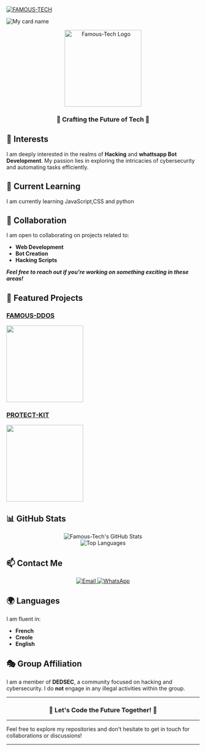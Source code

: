 [![FAMOUS-TECH](https://readme-typing-svg.demolab.com?font=Anton&size=30&pause=998&color=F51FFF&background=F7F2F20A&vCenter=true&random=false&width=480&lines=Hello+Everyone%F0%9F%91%8B!;My+Name+is+FAMOUS-TECH;I+am+a+Self+Learned+Full-Stack+Developer;I+am+from+HAITI;Nice+to+Meet+You)](https://github.com/Famous-Tech)


![My card name](https://cardivo.vercel.app/api?name=FAMOUS-%20TECH%20&description=Hi,%20Welcome%20To%20My%20Profile&image=https://github.com/Famous-Tech.png?lenght=50width=50=400&u=5313a9a2f6999325a10ce9bfa9787b536c90894c&v=4?q=tbn:ANd9GcR7aMC3bf4bg4l_nhYS2Un9FXbFYcB4T83Shjk8xSUZDh_D61LFpzbpeqLW&s=10?v=4&backgroundColor=brown&instagram=Famous-Tech&)
</p>

<div align="center">
  <img src="https://graph.org/file/5020b4d10c9626131f104.jpg" alt="Famous-Tech Logo" width="200" height="200" />
</div>

<div align="center">
  <h3>🌟 Crafting the Future of Tech 🌟</h3>
</div>


## 👀 Interests
I am deeply interested in the realms of **Hacking** and **whattsapp Bot Development**. My passion lies in exploring the intricacies of cybersecurity and automating tasks efficiently.

## 🌱 Current Learning
I am currently learning JavaScript,CSS and python 

## 💞️ Collaboration
I am open to collaborating on projects related to:
- **Web Development**
- **Bot Creation**
- **Hacking Scripts**

***Feel free to reach out if you're working on something exciting in these areas!***

## 🚀 Featured Projects

### [FAMOUS-DDOS](https://github.com/Famous-Tech/FAMOUS-DDOS)
<a href="https://github.com/Famous-Tech/FAMOUS-DDOS">
  <img height=200 align="center" src="https://github-readme-stats.vercel.app/api/pin/?username=Famous-Tech&repo=FAMOUS-DDOS&theme=dark&layout=compact&langs_count=8&card_width=320" />
</a>

### [PROTECT-KIT](https://github.com/Famous-Tech/PROTECT-KIT)
<a href="https://github.com/Famous-Tech/PROTECT-KIT">
  <img height=200 align="center" src="https://github-readme-stats.vercel.app/api/pin/?username=Famous-Tech&repo=PROTECT-KIT&theme=dark&layout=compact&langs_count=8&card_width=320" />
</a>

## 📊 GitHub Stats

<div align="center">
  <img src="https://github-readme-stats.vercel.app/api?username=Famous-Tech&show_icons=true&theme=dark" alt="Famous-Tech's GitHub Stats" />
</div>

<div align="center">
  <img src="https://github-readme-stats.vercel.app/api/top-langs/?username=Famous-Tech&layout=compact&theme=dark" alt="Top Languages" />
</div>

## 📫 Contact Me

<p align="center">
  <a href="mailto:famoustechht@gmail.com">
    <img src="https://img.shields.io/badge/Email%20Me-black?style=for-the-badge&logo=Gmail" alt="Email">
  </a>
  <a href="https://wa.me/50943782508?text=Hi+Famous-Tech+How+are+you">
    <img src="https://img.shields.io/badge/WhatsApp%20Me-red?style=for-the-badge&logo=WhatsApp" alt="WhatsApp">
  </a>
</p>

## 🌍 Languages
I am fluent in:
- **French**
- **Creole**
- **English**

## 🎭 Group Affiliation
I am a member of **DEDSEC**, a community focused on hacking and cybersecurity. I do **not** engage in any illegal activities within the group.

---

<div align="center">
  <h3>🚀 Let's Code the Future Together! 🚀</h3>
</div>

---

Feel free to explore my repositories and don't hesitate to get in touch for collaborations or discussions!

---
